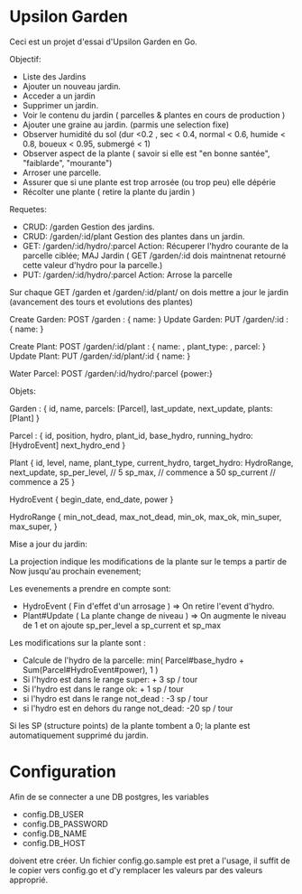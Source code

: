 # Upsilon Garden

Ceci est un projet d'essai d'Upsilon Garden en Go. 

Objectif: 

* Liste des Jardins
* Ajouter un nouveau jardin.
* Acceder a un jardin
* Supprimer un jardin.
* Voir le contenu du jardin ( parcelles & plantes en cours de production )
* Ajouter une graine au jardin. (parmis une selection fixe)
* Observer humidité du sol (dur <0.2 , sec < 0.4, normal < 0.6, humide < 0.8, boueux < 0.95, submergé < 1)
* Observer aspect de la plante ( savoir si elle est "en bonne santée", "faiblarde", "mourante")
* Arroser une parcelle. 
* Assurer que si une plante est trop arrosée (ou trop peu) elle dépérie
* Récolter une plante ( retire la plante du jardin )

Requetes: 

* CRUD: /garden 					Gestion des jardins.
* CRUD: /garden/:id/plant 			Gestion des plantes dans un jardin. 
* GET:  /garden/:id/hydro/:parcel	Action: Récuperer l'hydro courante de la parcelle ciblée; MAJ Jardin 
	( GET /garden/:id dois maintnenat retourné cette valeur d'hydro pour la parcelle.)
* PUT:	/garden/:id/hydro/:parcel	Action: Arrose la parcelle 

Sur chaque GET /garden et /garden/:id/plant/ on dois mettre a jour le jardin (avancement des tours et evolutions des plantes)

Create Garden: POST /garden : { name: }
Update Garden: PUT /garden/:id : { name: }

Create Plant: POST /garden/:id/plant : { name: , plant_type: , parcel: }
Update Plant: PUT /garden/:id/plant/:id { name: }

Water Parcel: POST /garden/:id/hydro/:parcel {power:}

Objets: 

Garden : 
{
	id,
	name,
	parcels: [Parcel],
	last_update,
	next_update,
	plants: [Plant]
}

Parcel : 
{
	id,
	position,
	hydro,
	plant_id,
	base_hydro,
	running_hydro: [HydroEvent]
	next_hydro_end
}

Plant 
{
	id,
	level,
	name,
	plant_type,
	current_hydro,
	target_hydro: HydroRange,
	next_update,
	sp_per_level,			// 5
	sp_max,					// commence a 50
	sp_current				// commence a 25
}

HydroEvent
{
	begin_date,
	end_date,
	power
}

HydroRange 
{
	min_not_dead,
	max_not_dead,
	min_ok,
	max_ok,
	min_super,
	max_super,
}

Mise a jour du jardin: 

La projection indique les modifications de la plante sur le temps a partir de Now jusqu'au prochain evenement;

Les evenements a prendre en compte sont: 
* HydroEvent ( Fin d'effet d'un arrosage ) => On retire l'event d'hydro.
* Plant#Update ( La plante change de niveau ) => On augmente le niveau de 1 et on ajoute sp_per_level a sp_current et sp_max

Les modifications sur la plante sont :

* Calcule de l'hydro de la parcelle: min( Parcel#base_hydro + Sum(Parcel#HydroEvent#power), 1 )
* Si l'hydro est dans le range super: + 3 sp / tour 
* Si l'hydro est dans le range ok: + 1 sp / tour
* si l'hydro est dans le range not_dead : -3 sp / tour 
* si l'hydro est en dehors du range not_dead: -20 sp / tour

Si les SP (structure points) de la plante tombent a 0; la plante est automatiquement supprimé du jardin. 

# Configuration

Afin de se connecter a une DB postgres, les variables 

* config.DB_USER
* config.DB_PASSWORD
* config.DB_NAME
* config.DB_HOST

doivent etre créer. Un fichier config.go.sample est pret a l'usage, il suffit de le copier vers config.go et d'y remplacer les valeurs par des valeurs approprié. 

